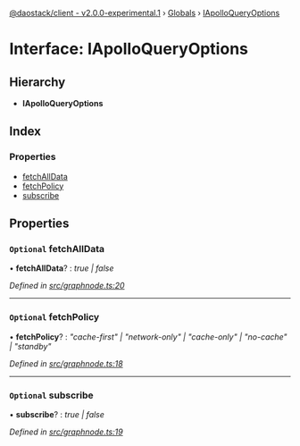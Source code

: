 [@daostack/client - v2.0.0-experimental.1](../README.md) › [Globals](../globals.md) › [IApolloQueryOptions](iapolloqueryoptions.md)

# Interface: IApolloQueryOptions

## Hierarchy

* **IApolloQueryOptions**

## Index

### Properties

* [fetchAllData](iapolloqueryoptions.md#optional-fetchalldata)
* [fetchPolicy](iapolloqueryoptions.md#optional-fetchpolicy)
* [subscribe](iapolloqueryoptions.md#optional-subscribe)

## Properties

### `Optional` fetchAllData

• **fetchAllData**? : *true | false*

*Defined in [src/graphnode.ts:20](https://github.com/daostack/client/blob/6c661ff/src/graphnode.ts#L20)*

___

### `Optional` fetchPolicy

• **fetchPolicy**? : *"cache-first" | "network-only" | "cache-only" | "no-cache" | "standby"*

*Defined in [src/graphnode.ts:18](https://github.com/daostack/client/blob/6c661ff/src/graphnode.ts#L18)*

___

### `Optional` subscribe

• **subscribe**? : *true | false*

*Defined in [src/graphnode.ts:19](https://github.com/daostack/client/blob/6c661ff/src/graphnode.ts#L19)*
